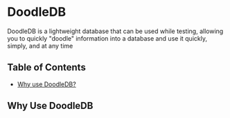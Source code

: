# DoodleDB
DoodleDB is a lightweight database that can be used while testing, allowing you to quickly "doodle" information into a database and use it quickly, simply, and at any time

## Table of Contents
- [Why use DoodleDB?](#Why-Use-DoodleDB)


## Why Use DoodleDB
